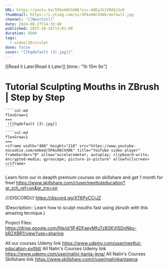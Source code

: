 ```yaml
---
URL: https://youtu.be/5PAsHAChXNk?si=-AQEqJUJVR8AjScK
thumbnail: https://i.ytimg.com/vi/5PAsHAChXNk/default.jpg
channel: "[[Nexttut]]"
date: 2024-08-27T14:33:48
published: 2023-10-16T13:01:00
duration: 4509
tags:
  - video/3D/sculpt
done: false
cover: "[[hqdefault (3).jpg]]"
---
```

[[Read it Later|Read it Later]] [time:: "1h 15m 9s"]
# Tutorial Sculpting Mouths in ZBrush | Step by Step
`````col
````col-md
flexGrow=1
===
 ![[hqdefault (3).jpg]]
````
````col-md
flexGrow=1
===
<iframe width="400" height="210" src="https://www.youtube-nocookie.com/embed/5PAsHAChXNk" title="YouTube video player" frameborder="0" allow="accelerometer; autoplay; clipboard-write; encrypted-media; gyroscope; picture-in-picture" allowfullscreen></iframe>
````
`````
Learn form our in deapth premium courses on skillshare and get 1 month for free!
https://www.skillshare.com/r/user/nexttuteducation?gr_tch_ref=on&gr_trp=on

///DISCORD///
https://discord.gg/XT6PvCCrJZ

(Description:: Learn how to sculpt mouths fast using zbrush with this amazing tecnique.)

Project Files:
https://drive.google.com/file/d/1lF4DFaeyMfuTzBSKVISDnNko-bRZXBR1/view?usp=sharing

All our courses Udemy link https://www.udemy.com/user/nexttut-education-pvtltd/
All Nalin's Courses Udemy link https://www.udemy.com/user/nalini-kanta-jena/
All Nalin's Courses Skillshare link https://www.skillshare.com/r/user/nalinikantajena
